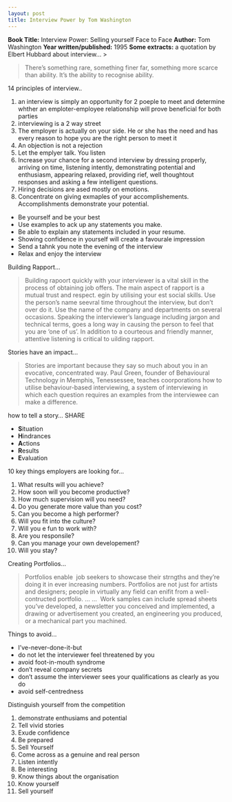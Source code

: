 ```yaml
---
layout: post
title: Interview Power by Tom Washington
---
```


**Book Title:** Interview Power: Selling yourself Face to Face **Author:** Tom Washington **Year written/published:** 1995 **Some extracts:** a quotation by Elbert Hubbard about interview… >  

> There’s something rare, something finer far, something more scarce than ability. It’s the ability to recognise ability.

14 principles of interview..

1. an interview is simply an opportunity for 2 poeple to meet and determine whther an emploter-employee relationship will prove beneficial for both parties
2. interviewing is a 2 way street
3. The employer is actually on your side. He or she has the need and has every reason to hope you are the right person to meet it
4. An objection is not a rejection
5. Let the emplyer talk. You listen
6. Increase your chance for a second interview by dressing properly, arriving on time, listening intently, demonstrating potential and enthusiasm, appearing relaxed, providing rief, well thoughtout responses and asking a few intelligent questions.
7. Hiring decisions are ased mostly on emotions.
8. Concentrate on giving exmaples of your accomplishements. Accomplishments demonstrate your potential.

- Be yourself and be your best
- Use examples to ack up any statements you make.
- Be able to explain any statements included in your resume.
- Showing confidence in yourself will create a favourale impression
- Send a tahnk you note the evening of the interview
- Relax and enjoy the interview

Building Rapport…

>  

> Building rapoort quickly with your interviewer is a vital skill in the process of obtaining job offers. The main aspect of rapport is a mutual trust and respect. egin by utilising your est social skills. Use the person’s name seevral time throughout the interview, but don’t over do it. Use the name of the company and departments on several occasions. Speaking the interviewer’s language including jargon and technical terms, goes a long way in causing the person to feel that you are ‘one of us’. In addition to a courteous and friendly manner, attentive listening is critical to uilding rapport.

Stories have an impact…

>  

> Stories are important because they say so much about you in an evocative, concentrated way. Paul Green, founder of Behavioural Technology in Memphis, Tenessessee, teaches coorporations how to utilise behaviour-based interviewing, a system of interviewing in which each question requires an examples from the interviewee can make a difference.

how to tell a story… SHARE

- **S**ituation
- **H**indrances
- **A**ctions
- **R**esults
- **E**valuation

10 key things employers are looking for…

1. What results will you achieve?
2. How soon will you become productive?
3. How much supervision will you need?
4. Do you generate more value than you cost?
5. Can you become a high performer?
6. Will you fit into the culture?
7. Will you e fun to work with?
8. Are you responsile?
9. Can you manage your own developement?
10. Will you stay?

Creating Portfolios…

>  

> Portfolios enable  job seekers to showcase their strngths and they’re doing it in ever increasing numbers. Portfolios are not just for artists and designers; people in virtually any field can enifit from a well-contructed portfolio. … …  Work samples can include spread sheets you’ve developed, a newsletter you conceived and implemented, a drawing or advertisement you created, an engineering you produced, or a mechanical part you machined.

Things to avoid…

- I’ve-never-done-it-but
- do not let the interviewer feel threatened by you
- avoid foot-in-mouth syndrome
- don’t reveal company secrets
- don’t assume the interviewer sees your qualifications as clearly as you do
- avoid self-centredness

Distinguish yourself from the competition

1. demonstrate enthusiams and potential
2. Tell vivid stories
3. Exude confidence
4. Be prepared
5. Sell Yourself
6. Come across as a genuine and real person
7. Listen intently
8. Be interesting
9. Know things about the organisation
10. Know yourself
11. Sell yourself

